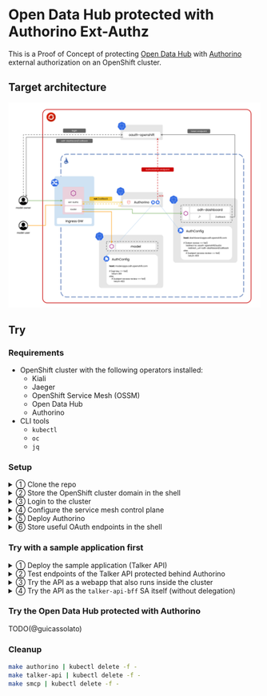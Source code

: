 # Open Data Hub protected with Authorino Ext-Authz

This is a Proof of Concept of protecting [Open Data Hub](https://opendatahub.io/) with [Authorino](https://github.com/kuadrant/authorino) external authorization on an OpenShift cluster.

## Target architecture

![Architecture](./architecture.png)

## Try

### Requirements

- OpenShift cluster with the following operators installed:
  - Kiali
  - Jaeger
  - OpenShift Service Mesh (OSSM)
  - Open Data Hub
  - Authorino
- CLI tools
  - `kubectl`
  - `oc`
  - `jq`

### Setup

<details>
  <summary>① Clone the repo</summary>

  ```sh
  git clone git@github.com:guicassolato/odh-authorino.git && cd odh-authorino
  ```
</details>

<details>
  <summary>② Store the OpenShift cluster domain in the shell</summary>

  <br/>

  > ⚠️ This step is important as well for other parts of the tutorial further below. Do not skip it.

  ```sh
  export CLUSTER_DOMAIN=gui-rhods.2hfs.s1.devshift.org
  ```
</details>

<details>
  <summary>③ Login to the cluster</summary>

  ```sh
  oc login --token=... --server=https://api.$CLUSTER_DOMAIN:6443
  ```
</details>

<details>
  <summary>④ Configure the service mesh control plane</summary>

  ```sh
  make smcp | kubectl apply -f -
  sleep 4 # to prevent kubectl wait from failing
  kubectl wait --for condition=Ready smcp/basic --timeout 300s -n istio-system
  ```
</details>

<details>
  <summary>⑤ Deploy Authorino</summary>

  ```sh
  export AUTH_NS=authorino
  make authorino | kubectl apply -f -
  ```

  Patch the service mesh configuration to register the new external authorization provider:

  ```sh
  kubectl patch smcp/basic -n istio-system --type merge -p "{\"spec\":{\"techPreview\":{\"meshConfig\":{\"extensionProviders\":[{\"name\":\"auth-provider\",\"envoyExtAuthzGrpc\":{\"service\":\"authorino-authorino-authorization.$AUTH_NS.svc.cluster.local\",\"port\":50051}}]}}}}"
  ```

  _(Optional)_ Avoid injecting the sidecar proxy in the Authorino container:

  ```sh
  kubectl wait --for condition=Available deployment/authorino --timeout 300s -n authorino
  kubectl patch deployment/authorino -n authorino --type merge -p "{\"spec\":{\"template\":{\"metadata\":{\"annotations\":{\"sidecar.istio.io/inject\":\"false\"}}}}}"
  ```
</details>

<details>
  <summary>⑥ Store useful OAuth endpoints in the shell</summary>

  <br/>

  > ⚠️ This step is important for other parts of the tutorial further below. Do not skip it.

  ```sh
  endpoint=$(kubectl -n default run oidc-config --attach --rm --restart=Never -q --image=curlimages/curl -- https://kubernetes.default.svc/.well-known/oauth-authorization-server -sS -k)

  export AUTH_ENDPOINT=$(echo $endpoint | jq -r .authorization_endpoint)
  export TOKEN_ENDPOINT=$(echo $endpoint | jq -r .token_endpoint)
  ```
</details>

### Try with a sample application first

<details>
  <summary>① Deploy the sample application (Talker API)</summary>

  <br/>

  ```sh
  make talker-api | kubectl apply -f -
  ```
</details>

<details>
  <summary>② Test endpoints of the Talker API protected behind Authorino</summary>

  <br/>

  Try the API without an access token:

  ```sh
  curl http://talker-api.apps.$CLUSTER_DOMAIN -I
  # HTTP/1.1 302 Found
  # location: https://oauth-openshift.apps....
  ```

  Try the API as the same user logged in to OpenShift cluster in the terminal:

  > The expected result is `403 Forbidden` because the token does not have the required scope, nor the user is bound to a role that grants permission.

  ```sh
  curl -H "Authorization: Bearer $(oc whoami -t)" http://talker-api.apps.$CLUSTER_DOMAIN -I
  # HTTP/1.1 403 Forbidden
  ```

  _(Optional)_ Inspect the token:

  ```sh
  kubectl create -o json -f -<<EOF
  apiVersion: authentication.k8s.io/v1
  kind: TokenReview
  spec:
    token: $(oc whoami -t)
  EOF
  ```

  Check that the callback endpoint skips the authorization:

  > This will be useful in another step further below, when simulating a webapp (frontend + backend for frontend) that consumes the API.

  ```sh
  curl http://talker-api.apps.$CLUSTER_DOMAIN/oauth/callback -I
  # HTTP/1.1 200 OK
  ```
</details>

<details>
  <summary>③ Try the API as a webapp that also runs inside the cluster</summary>

  <br/>

  The Talker API itself will be used as the **backend for frontend** of the webapp, and the Internet browser and terminal as the **frontend**. The codes 🅱 and 🅵 will be used to identify in the commands below which of these components respectively the command simulates.

  <br/>

  Request a protected endpoint of the API in the browser:

  ```sh
  open http://talker-api.apps.$CLUSTER_DOMAIN
  ```

  Login as a user of the OpenShift cluster and delegate powers to the  service account.

  🅱 Finish the OAuth flow in the terminal:

  ```sh
  export OAUTH_CLIENT_SECRET=$(kubectl get $(kubectl get secrets -n talker-api -o name | grep talker-api-bff-token) -n talker-api -o jsonpath='{.data.token}' | base64 -d)
  export ACCESS_TOKEN=$(curl -S -d client_id=system:serviceaccount:talker-api:talker-api-bff \
      -d client_secret=$OAUTH_CLIENT_SECRET \
      -d redirect_uri=http://talker-api.apps.${CLUSTER_DOMAIN}/oauth/callback \
      -d grant_type=authorization_code \
      -d code=… \
      -d state=… \
      $TOKEN_ENDPOINT | jq -r .access_token)
  ```

  🅵 Send a request to the API as the webapp:

  ```sh
  curl -H "Authorization: Bearer $ACCESS_TOKEN" http://talker-api.apps.$CLUSTER_DOMAIN -I
  # HTTP/1.1 200 OK
  ```

  _(Optional)_ Inspect the token:

  ```sh
  kubectl create -o json -f -<<EOF
  apiVersion: authentication.k8s.io/v1
  kind: TokenReview
  spec:
    token: $ACCESS_TOKEN
  EOF
  ```
</details>

<details>
  <summary>④ Try the API as the <code>talker-api-bff</code> SA itself (without delegation)</summary>

  <br/>

  Request a short-lived token for the SA:

  > This step could be replaced by other methods for the application to obtain the token, such as volume projection.

  ```sh
  export SA_TOKEN=$(kubectl create --raw /api/v1/namespaces/talker-api/serviceaccounts/talker-api-bff/token -f -<<EOF | jq -r .status.token
  { "apiVersion": "authentication.k8s.io/v1", "kind": "TokenRequest", "spec": { "expirationSeconds": 600 } }
  EOF
  )
  ```

  Send a GET request to the API:

  ```sh
  curl -H "Authorization: Bearer $SA_TOKEN" http://talker-api.apps.$CLUSTER_DOMAIN -I
  # HTTP/1.1 200 OK
  ```

  Send a POST request to the API:

  ```sh
  curl -H "Authorization: Bearer $SA_TOKEN" http://talker-api.apps.$CLUSTER_DOMAIN -I -X POST
  # HTTP/1.1 403 Forbidden
  ```

  _(Optional)_ Inspect the token:

  ```sh
  kubectl create -o json -f -<<EOF
  apiVersion: authentication.k8s.io/v1
  kind: TokenReview
  spec:
    token: $SA_TOKEN
  EOF
  ```

  ```sh
  jq -R 'split(".") | .[0],.[1] | @base64d | fromjson' <<< $(echo "$SA_TOKEN")
  ```
</details>

### Try the Open Data Hub protected with Authorino

TODO(@guicassolato)

### Cleanup

```sh
make authorino | kubectl delete -f -
make talker-api | kubectl delete -f -
make smcp | kubectl delete -f -
```
